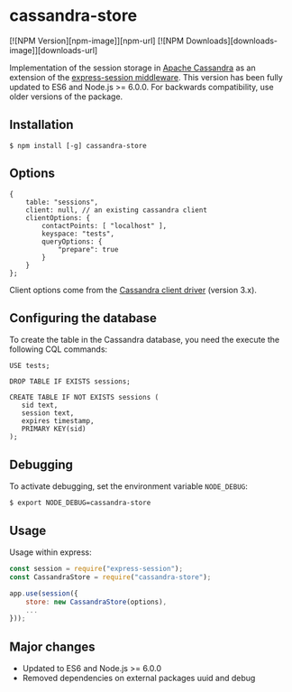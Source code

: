 cassandra-store
===============

[![NPM Version][npm-image]][npm-url]
[![NPM Downloads][downloads-image]][downloads-url]

Implementation of the session storage in [Apache Cassandra](https://cassandra.apache.org/)
as an extension of the [express-session middleware](https://github.com/expressjs/session).
This version has been fully updated to ES6 and Node.js >= 6.0.0. For backwards
compatibility, use older versions of the package.

## Installation

```console
$ npm install [-g] cassandra-store
```

## Options

```
{
    table: "sessions",
    client: null, // an existing cassandra client
    clientOptions: {
        contactPoints: [ "localhost" ],
        keyspace: "tests",
        queryOptions: {
            "prepare": true
        }
    }
};
```

Client options come from the [Cassandra client driver](http://docs.datastax.com/en/drivers/nodejs/3.0/) (version 3.x).

## Configuring the database

To create the table in the Cassandra database, you need the execute the
following CQL commands:

```
USE tests;

DROP TABLE IF EXISTS sessions;

CREATE TABLE IF NOT EXISTS sessions (
   sid text,
   session text,
   expires timestamp,
   PRIMARY KEY(sid)
);
```

## Debugging

To activate debugging, set the environment variable `NODE_DEBUG`:

```console
$ export NODE_DEBUG=cassandra-store
```

## Usage

Usage within express:

```javascript
const session = require("express-session");
const CassandraStore = require("cassandra-store");

app.use(session({
    store: new CassandraStore(options),
    ...
}));
```

## Major changes

- Updated to ES6 and Node.js >= 6.0.0
- Removed dependencies on external packages uuid and debug